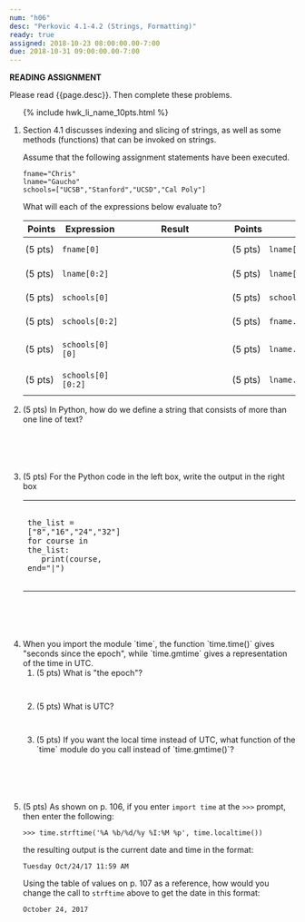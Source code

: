 ```yaml
---
num: "h06"
desc: "Perkovic 4.1-4.2 (Strings, Formatting)"
ready: true
assigned: 2018-10-23 08:00:00.00-7:00
due: 2018-10-31 09:00:00.00-7:00
---
```


<b>READING ASSIGNMENT</b>

Please read {{page.desc}}.  Then complete these problems.

<ol>

{% include hwk_li_name_10pts.html %}
<li markdown="1">  Section 4.1 discusses indexing and slicing of strings, as well
as some methods (functions) that can be invoked on strings.

Assume that the following assignment statements have been executed.  

```
fname="Chris"
lname="Gaucho"
schools=["UCSB","Stanford","UCSD","Cal Poly"]
```

What will each of the expressions below evaluate to?

<style>
div.bigger table * td { padding: 0.7em 3pt 0.7em 3pt; }
span.wide { padding: 0pt 4em 0pt 4em; }
</style>

<div class="bigger" markdown="1">

| Points  | Expression  | <span class="wide">Result</span> | Points  | Expression  | <span class="wide">Result</span> |
|---------|-------------|--------|---------|-------------|--------|
| (5 pts) | `fname[0]`       |        | (5 pts) | `lname[:2]`|         |
| (5 pts) | `lname[0:2]`     |        | (5 pts) | `lname[-3:]`|        |
| (5 pts) | `schools[0]`     |        | (5 pts) | `schools[1:]`  |      |
| (5 pts) | `schools[0:2]`   |        | (5 pts) | `fname.find('h')`  |        |
| (5 pts) | `schools[0][0]`  |        | (5 pts) | `lname.find('ch')`    |          |
| (5 pts) | `schools[0][0:2]`|        | (5 pts) | `lname.replace('cho','di')`    |        | 

</div>

<div class="pagebreak">
</div>

</li>



<li style="margin-bottom:6em;" markdown="1"> (5 pts) In Python, how do we define a string that consists of more than one line of text? 
</li>

<style>
td.answer_box { width: 30em; height: 10em; }
</style>


<li style="margin-bottom:6em;" markdown="1"> (5 pts) For the Python code in the left box, write the output in the right box

<table>
<tr>
<td markdown="1">

```
the_list = ["8","16","24","32"]
for course in the_list:
   print(course, end="|")
```

</td>
<td class="answer_box">
</td>
</tr>
</table>

</li>


<li style="margin-bottom:6em;" markdown="1"> When you import the module `time`, the function `time.time()` gives "seconds since the epoch", while `time.gmtime` gives a representation of the time in UTC.   
<ol>
<li style="margin-bottom:3em;" markdown="1"> (5 pts) What is "the epoch"?
</li>

<li style="margin-bottom:3em;" markdown="1"> (5 pts) What is UTC?
</li>
<li style="margin-bottom:3em;" markdown="1"> (5 pts) If you want the local time instead of UTC, what function of the `time` module do you call instead of `time.gmtime()`?
</li>

</ol>

</li>

<li markdown="1" style="margin-bottom:4em;">

(5 pts) As shown on p. 106, if you enter `import time`
at the `>>>` prompt, then enter the following:

```
>>> time.strftime('%A %b/%d/%y %I:%M %p', time.localtime())
```

the resulting output is the current date and time in the format:

```
Tuesday Oct/24/17 11:59 AM
```

Using the table of values on p. 107 as a reference, how would you change the call to `strftime` above to get the date in this format: 

```
October 24, 2017
```

</li>

</ol>

